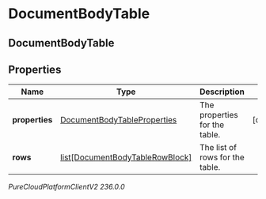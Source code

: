 # DocumentBodyTable

## DocumentBodyTable

## Properties

|Name | Type | Description | Notes|
|------------ | ------------- | ------------- | -------------|
| **properties** | [DocumentBodyTableProperties](DocumentBodyTableProperties) | The properties for the table. | [optional] |
| **rows** | [list[DocumentBodyTableRowBlock]](DocumentBodyTableRowBlock) | The list of rows for the table. | |



_PureCloudPlatformClientV2 236.0.0_
